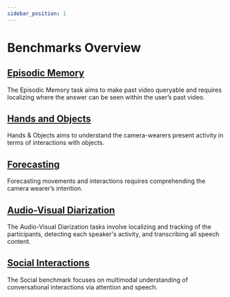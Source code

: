 ```yaml
---
sidebar_position: 1
---
```


# Benchmarks Overview

## [Episodic Memory](./episodic-memory.md)

The Episodic Memory task aims to make past video queryable and requires localizing where the answer can be seen within the user’s past video. 

## [Hands and Objects](./hands-and-objects.md)

Hands & Objects aims to understand the camera-wearers present activity in terms of interactions with objects.

## [Forecasting](./forecasting.md)

Forecasting movements and interactions requires comprehending the camera wearer’s intention.

## [Audio-Visual Diarization](./av-diarization.md)

The Audio-Visual Diarization tasks involve localizing and tracking of the participants, detecting each speaker's activity, and transcribing all speech content.

## [Social Interactions](./social.md)

The Social benchmark focuses on multimodal understanding of conversational interactions via attention and speech. 
